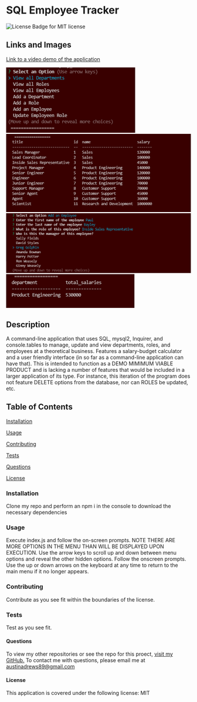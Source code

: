# SQL Employee Tracker
  ![License Badge for MIT license](https://img.shields.io/badge/license-MIT-blue)

## Links and Images
[Link to a video demo of the application](https://drive.google.com/file/d/1sc6jxlnPHCxLGczfnhpFANjHUy_6h5Xh/view)

![An image of the application main menu](/Images/MainMenuImage.png)
![An image of all the Roles in the database, in a nice table](/Images/ViewRoles.png)
![An image of the Add Employee functionality](/Images/AddEmployee.png)
![An image of the Salary Budget calculator functionality](/Images/SalarySum.png)

  ## Description 
  A command-line application that uses SQL, mysql2, Inquirer, and console.tables to manage, update and view departments, roles, and employees at a theoretical business. Features a salary-budget calculator and a user friendly interface (in so far as a command-line application can have that). This is intended to function as a DEMO MIMIMUM VIABLE PRODUCT and is lacking a number of features that would be included in a larger application of its type. For instance, this iteration of the program does not feature DELETE options from the database, nor can ROLES be updated, etc. 
  
  ## Table of Contents 
  [Installation](#installation)
  
  [Usage](#usage)
  
  [Contributing](#contributing)
  
  [Tests](#tests)
  
  [Questions](#questions)

  [License](#license)
  
  
  ### Installation 
  Clone my repo and perform an npm i in the console to download the necessary dependencies
  
  ### Usage 
  Execute index.js and follow the on-screen prompts. NOTE THERE ARE MORE OPTIONS IN THE MENU THAN WILL BE DISPLAYED UPON EXECUTION. Use the arrow keys to scroll up and down between menu options and reveal the other hidden options. Follow the onscreen prompts. Use the up or down arrows on the keyboard at any time to return to the main menu if it no longer appears.
  
  ### Contributing 
  Contribute as you see fit within the boundaries of the license.
  
  ### Tests 
  Test as you see fit.
  
  #### Questions 
  To view my other repositories or see the repo for this proect, [visit my GitHub.](https://github.com/Capricious150)
  To contact me with questions, please email me at <austinadrews89@gmail.com>

  #### License
  This application is covered under the following license: MIT